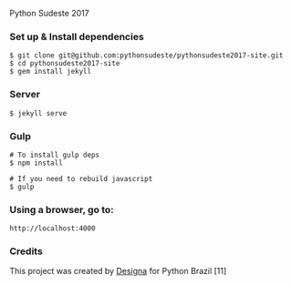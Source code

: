 Python Sudeste 2017


### Set up & Install dependencies

```
$ git clone git@github.com:pythonsudeste/pythonsudeste2017-site.git
$ cd pythonsudeste2017-site
$ gem install jekyll
```

### Server

```
$ jekyll serve
```

### Gulp

```
# To install gulp deps
$ npm install

# If you need to rebuild javascript
$ gulp
```

### Using a browser, go to:

```
http://localhost:4000
```

### Credits
This project was created by [Designa](http://www.designa.com.br) for Python Brazil [11]

